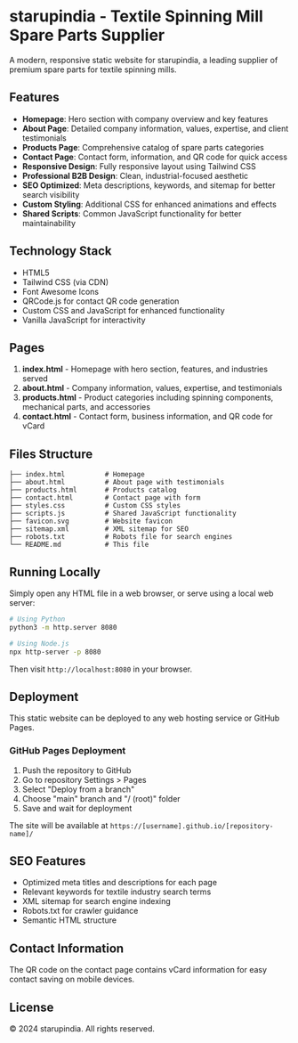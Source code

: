 # starupindia - Textile Spinning Mill Spare Parts Supplier

A modern, responsive static website for starupindia, a leading supplier of premium spare parts for textile spinning mills.

## Features

- **Homepage**: Hero section with company overview and key features
- **About Page**: Detailed company information, values, expertise, and client testimonials
- **Products Page**: Comprehensive catalog of spare parts categories
- **Contact Page**: Contact form, information, and QR code for quick access
- **Responsive Design**: Fully responsive layout using Tailwind CSS
- **Professional B2B Design**: Clean, industrial-focused aesthetic
- **SEO Optimized**: Meta descriptions, keywords, and sitemap for better search visibility
- **Custom Styling**: Additional CSS for enhanced animations and effects
- **Shared Scripts**: Common JavaScript functionality for better maintainability

## Technology Stack

- HTML5
- Tailwind CSS (via CDN)
- Font Awesome Icons
- QRCode.js for contact QR code generation
- Custom CSS and JavaScript for enhanced functionality
- Vanilla JavaScript for interactivity

## Pages

1. **index.html** - Homepage with hero section, features, and industries served
2. **about.html** - Company information, values, expertise, and testimonials
3. **products.html** - Product categories including spinning components, mechanical parts, and accessories
4. **contact.html** - Contact form, business information, and QR code for vCard

## Files Structure

```
├── index.html          # Homepage
├── about.html          # About page with testimonials
├── products.html       # Products catalog
├── contact.html        # Contact page with form
├── styles.css          # Custom CSS styles
├── scripts.js          # Shared JavaScript functionality
├── favicon.svg         # Website favicon
├── sitemap.xml         # XML sitemap for SEO
├── robots.txt          # Robots file for search engines
└── README.md           # This file
```

## Running Locally

Simply open any HTML file in a web browser, or serve using a local web server:

```bash
# Using Python
python3 -m http.server 8080

# Using Node.js
npx http-server -p 8080
```

Then visit `http://localhost:8080` in your browser.

## Deployment

This static website can be deployed to any web hosting service or GitHub Pages.

### GitHub Pages Deployment

1. Push the repository to GitHub
2. Go to repository Settings > Pages
3. Select "Deploy from a branch"
4. Choose "main" branch and "/ (root)" folder
5. Save and wait for deployment

The site will be available at `https://[username].github.io/[repository-name]/`

## SEO Features

- Optimized meta titles and descriptions for each page
- Relevant keywords for textile industry search terms
- XML sitemap for search engine indexing
- Robots.txt for crawler guidance
- Semantic HTML structure

## Contact Information

The QR code on the contact page contains vCard information for easy contact saving on mobile devices.

## License

© 2024 starupindia. All rights reserved.
